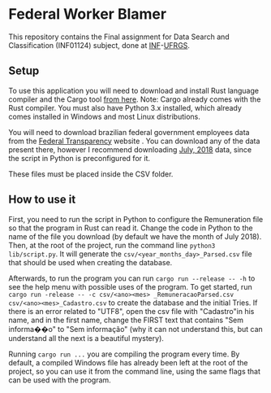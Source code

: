 # Federal Worker Blamer
This repository contains the Final assignment for Data Search and Classification (INF01124) subject, done at [INF](https://inf.ufrgs.br)-[UFRGS](https://ufrgs.br).

## Setup
To use this application you will need to download and install Rust language compiler and the Cargo tool [from here](https://www.rust-lang.org/en/install.html). Note: Cargo already comes with the Rust compiler. You must also have Python 3.x installed, which already comes installed in Windows and most Linux distributions.

You will need to download brazilian federal government employees data from the [Federal Transparency](http://www.portaltransparencia.gov.br/download-de-dados/servidores) website . You can download any of the data present there, however I recommend downloading [July, 2018](http://www.portaltransparencia.gov.br/download-de-dados/servidores/201807_Servidores) data, since the script in Python is preconfigured for it.

These files must be placed inside the CSV folder.

## How to use it
First, you need to run the script in Python to configure the Remuneration file so that the program in Rust can read it. Change the code in Python to the name of the file you download (by default we have the month of July 2018). Then, at the root of the project, run the command line `python3 lib/script.py`. It will generate the `csv/<year_months_day>_Parsed.csv` file that should be used when creating the database.

Afterwards, to run the program you can run `cargo run --release -- -h` to see the help menu with possible uses of the program. To get started, run `cargo run -release -- -c csv/<ano><mes> _RemuneracaoParsed.csv csv/<ano><mes>_Cadastro.csv` to create the database and the initial Tries. If there is an error related to "UTF8", open the csv file with "Cadastro"in his name, and in the first name, change the FIRST text that contains "Sem informa��o" to "Sem informação" (why it can not understand this, but can understand all the next is a beautiful mystery).

Running `cargo run ...` you are compiling the program every time. By default, a compiled Windows file has already been left at the root of the project, so you can use it from the command line, using the same flags that can be used with the program.
